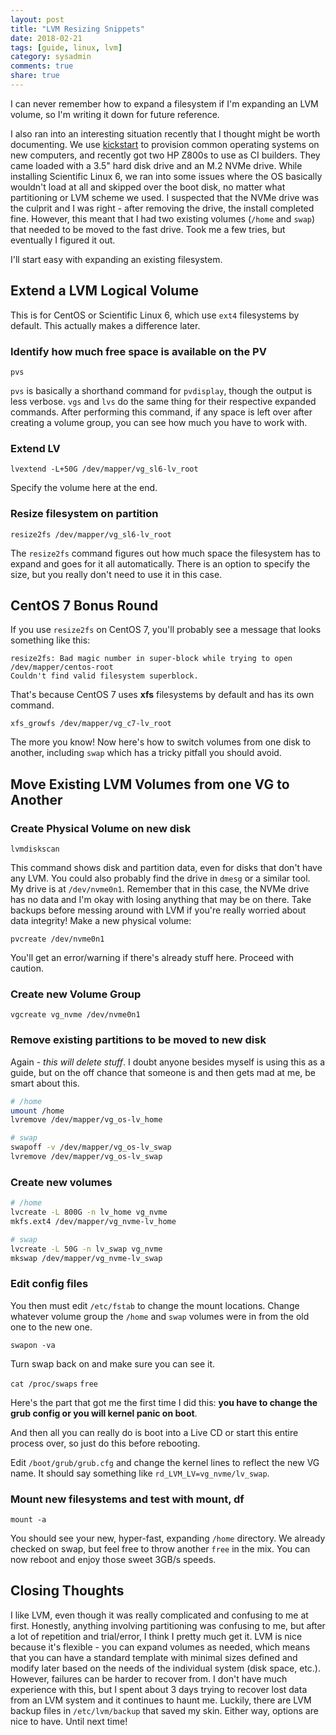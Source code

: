 ```yaml
---
layout: post
title: "LVM Resizing Snippets"
date: 2018-02-21
tags: [guide, linux, lvm]
category: sysadmin
comments: true
share: true
---
```


I can never remember how to expand a filesystem if I'm expanding an LVM volume, so I'm writing it down for future reference.

I also ran into an interesting situation recently that I thought might be worth documenting. We use [kickstart](https://access.redhat.com/documentation/en-us/red_hat_enterprise_linux/7/html/installation_guide/sect-kickstart-howto) to provision common operating systems on new computers, and recently got two HP Z800s to use as CI builders. They came loaded with a 3.5" hard disk drive and an M.2 NVMe drive. While installing Scientific Linux 6, we ran into some issues where the OS basically wouldn't load at all and skipped over the boot disk, no matter what partitioning or LVM scheme we used. I suspected that the NVMe drive was the culprit and I was right - after removing the drive, the install completed fine. However, this meant that I had two existing volumes (`/home` and `swap`) that needed to be moved to the fast drive. Took me a few tries, but eventually I figured it out.

<!--description-->

I'll start easy with expanding an existing filesystem.

## Extend a LVM Logical Volume

This is for CentOS or Scientific Linux 6, which use `ext4` filesystems by default. This actually makes a difference later.

### Identify how much free space is available on the PV

`pvs`

`pvs` is basically a shorthand command for `pvdisplay`, though the output is less verbose. `vgs` and `lvs` do the same thing for their respective expanded commands. After performing this command, if any space is left over after creating a volume group, you can see how much you have to work with. 

### Extend LV

`lvextend -L+50G /dev/mapper/vg_sl6-lv_root`

Specify the volume here at the end.

### Resize filesystem on partition

`resize2fs /dev/mapper/vg_sl6-lv_root`

The `resize2fs` command figures out how much space the filesystem has to expand and goes for it all automatically. There is an option to specify the size, but you really don't need to use it in this case. 

## CentOS 7 Bonus Round

If you use `resize2fs` on CentOS 7, you'll probably see a message that looks something like this:

```
resize2fs: Bad magic number in super-block while trying to open /dev/mapper/centos-root
Couldn't find valid filesystem superblock.
```

That's because CentOS 7 uses **xfs** filesystems by default and has its own command.

`xfs_growfs /dev/mapper/vg_c7-lv_root`

The more you know! Now here's how to switch volumes from one disk to another, including `swap` which has a tricky pitfall you should avoid.

## Move Existing LVM Volumes from one VG to Another

### Create Physical Volume on new disk

`lvmdiskscan`

This command shows disk and partition data, even for disks that don't have any LVM. You could also probably find the drive in `dmesg` or a similar tool. My drive is at `/dev/nvme0n1`. Remember that in this case, the NVMe drive has no data and I'm okay with losing anything that may be on there. Take backups before messing around with LVM if you're really worried about data integrity! Make a new physical volume:

`pvcreate /dev/nvme0n1`

You'll get an error/warning if there's already stuff here. Proceed with caution.

### Create new Volume Group

`vgcreate vg_nvme /dev/nvme0n1`

### Remove existing partitions to be moved to new disk

Again - *this will delete stuff*. I doubt anyone besides myself is using this as a guide, but on the off chance that someone is and then gets mad at me, be smart about this. 

```bash
# /home
umount /home
lvremove /dev/mapper/vg_os-lv_home

# swap
swapoff -v /dev/mapper/vg_os-lv_swap
lvremove /dev/mapper/vg_os-lv_swap
```

### Create new volumes

```bash
# /home
lvcreate -L 800G -n lv_home vg_nvme
mkfs.ext4 /dev/mapper/vg_nvme-lv_home

# swap
lvcreate -L 50G -n lv_swap vg_nvme
mkswap /dev/mapper/vg_nvme-lv_swap
```

### Edit config files

You then must edit `/etc/fstab` to change the mount locations. Change whatever volume group the `/home` and `swap` volumes were in from the old one to the new one.

`swapon -va`

Turn swap back on and make sure you can see it.

`cat /proc/swaps`
`free`

Here's the part that got me the first time I did this: **you have to change the grub config or you will kernel panic on boot**.

And then all you can really do is boot into a Live CD or start this entire process over, so just do this before rebooting.

Edit `/boot/grub/grub.cfg` and change the kernel lines to reflect the new VG name. It should say something like `rd_LVM_LV=vg_nvme/lv_swap`. 

### Mount new filesystems and test with mount, df

`mount -a`

You should see your new, hyper-fast, expanding `/home` directory. We already checked on swap, but feel free to throw another `free` in the mix. You can now reboot and enjoy those sweet 3GB/s speeds.

## Closing Thoughts

I like LVM, even though it was really complicated and confusing to me at first. Honestly, anything involving partitioning was confusing to me, but after a lot of repetition and trial/error, I think I pretty much get it. LVM is nice because it's flexible - you can expand volumes as needed, which means that you can have a standard template with minimal sizes defined and modify later based on the needs of the individual system (disk space, etc.). However, failures can be harder to recover from. I don't have much experience with this, but I spent about 3 days trying to recover lost data from an LVM system and it continues to haunt me. Luckily, there are LVM backup files in `/etc/lvm/backup` that saved my skin. Either way, options are nice to have. Until next time!
